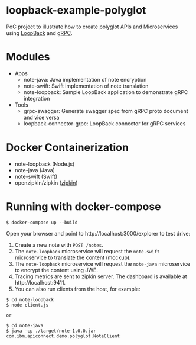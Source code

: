 # loopback-example-polyglot
PoC project to illustrate how to create polyglot APIs and Microservices
using [LoopBack](http://loopback.io) and [gRPC](http://grpc.io).

# Modules
- Apps
  - note-java: Java implementation of note encryption
  - note-swift: Swift implementation of note translation
  - note-loopback: Sample LoopBack application to demonstrate gRPC integration
- Tools  
  - grpc-swagger: Generate swagger spec from gRPC proto document and vice versa
  - loopback-connector-grpc: LoopBack connector for gRPC services

# Docker Containerization
- note-loopback (Node.js)
- note-java (Java)
- note-swift (Swift)
- openzipkin/zipkin ([zipkin](http://zipkin.io/))

# Running with docker-compose

```
$ docker-compose up --build
```

Open your browser and point to http://localhost:3000/explorer to test drive:

1. Create a new note with `POST /notes`.
2. The `note-loopback` microservice will request the `note-swift` microservice to translate the content (mockup).
3. The `note-loopback` microservice will request the `note-java` microservice to encrypt the content using JWE.
4. Tracing metrics are sent to zipkin server. The dashboard is available at http://localhost:9411.
5. You can also run clients from the host, for example:
```
$ cd note-loopback
$ node client.js

or 

$ cd note-java
$ java -cp ./target/note-1.0.0.jar com.ibm.apiconnect.demo.polyglot.NoteClient
```
